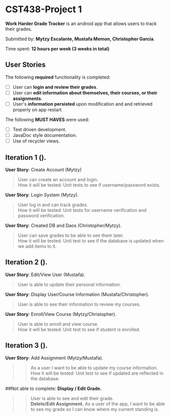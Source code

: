 # CST438-Project 1
**Work Harder Grade Tracker** is an android app that allows users to track their grades.

Submitted by: **Mytzy Escalante, Mustafa Memon, Christopher Garcia**.

Time spent: **12 hours per week (3 weeks in total)**   

## User Stories
The following **required** functionality is completed:  
* [ ] User can **login and review their grades**. 
* [ ] User can **edit information about themselves, their courses, or their assignments**. 
* [ ] User's **information persisted** upon modification and and retrieved properly on app restart

The following **MUST HAVES** were used:  
* [ ] Test driven development. 
* [ ] JavaDoc style documentation. 
* [ ] Use of recycler views. 

## Iteration 1 (). 
**User Story**: Create Account (Mytzy)  
>User can create an account and login.  
>How it will be tested: Unit tests to see if username/password exists. 

**User Story**: Login System (Mytzy). 
>User log in and can track grades.  
>How it will be tested: Unit tests for username verification and password verification.

**User Story**: Created DB and Daos (Christopher/Mytzy).  
>User can save grades to be able to see them later.  
>How it will be tested: Unit test to see if the database is updated when we add items to it.  

## Iteration 2 (). 
**User Story**: Edit/View User (Mustafa). 
>User is able to update their personal information. 

**User Story**: Display User/Course Information  (Mustafa/Christopher).
>User is able to see their information to review my courses.

**User Story**: Enroll/View Course  (Mytzy/Christopher). 
>User is able to enroll and view course.    
>How it will be tested: Unit test to see if student is enrolled. 

## Iteration 3 (). 
**User Story**:  Add Assignment (Mytzy/Mustafa). 
>>As a user I want to be able to update my course information.  
>>How it will be tested: Unit test to see if updated are reflected in the database.  

##Not able to complete:
**Display / Edit Grade.** 
>>User is able to see and edit their grade.  
**Delete/Edit Assignment.**
>>As a user of the app, I want to be able to see my grade so I can know where my current standing is.  
    
